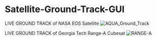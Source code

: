 # Satellite-Ground-Track-GUI
LIVE GROUND TRACK of NASA EOS Satellite
![AQUA_Ground_Track](https://user-images.githubusercontent.com/103686807/171952495-9e67c568-86fc-49fa-8ef3-ad32074a8d13.PNG)

LIVE GROUND TRACK of Georgia Tech Range-A Cubesat
![RANGE-A](https://user-images.githubusercontent.com/103686807/171952643-54a390a2-e9bf-471b-970e-820036b960f1.PNG)

